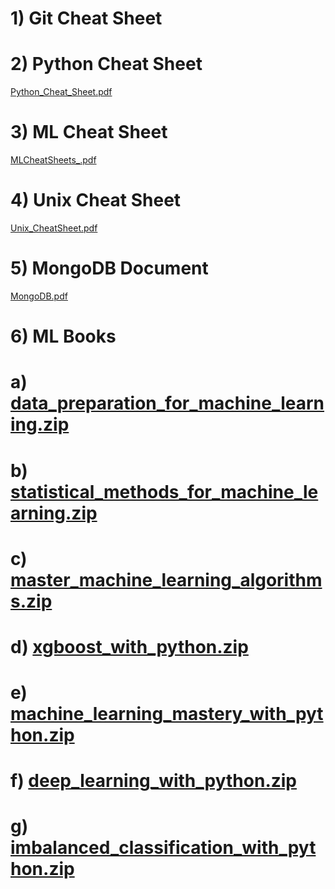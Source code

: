 # 1) Git Cheat Sheet

# 2) Python Cheat Sheet
[Python_Cheat_Sheet.pdf](uploads/af01dac568748777dce614622014a07c/Python_Cheat_Sheet.pdf)
# 3) ML Cheat Sheet
[MLCheatSheets_.pdf](uploads/0cb75e2b14cc40efd67dddbc7cd59e00/MLCheatSheets_.pdf)
# 4) Unix Cheat Sheet
[Unix_CheatSheet.pdf](uploads/ffca352670769bd6e1d59483d3aa7822/Unix_CheatSheet.pdf)
# 5) MongoDB Document
[MongoDB.pdf](uploads/7690d080373915e3cb3822fe26771d63/MongoDB.pdf)
# 6) ML Books
 # a) [data_preparation_for_machine_learning.zip](uploads/8ab2280777b1d74b1b4ba3611b7b458a/data_preparation_for_machine_learning.zip)
 # b) [statistical_methods_for_machine_learning.zip](uploads/f5eab1401988c7734c3d2443c849c3c7/statistical_methods_for_machine_learning.zip)
 # c) [master_machine_learning_algorithms.zip](uploads/75add6f3345db83ef2633f314dd2ba78/master_machine_learning_algorithms.zip)
 # d) [xgboost_with_python.zip](uploads/2ba1eade6f4723f0ed7084dcfb774e25/xgboost_with_python.zip)
 # e) [machine_learning_mastery_with_python.zip](uploads/74917bf384ba572f9cdc38dd2b33c57a/machine_learning_mastery_with_python.zip)
 # f) [deep_learning_with_python.zip](uploads/7a8d0b2e0665de81634a033a3d82246f/deep_learning_with_python.zip)
 # g) [imbalanced_classification_with_python.zip](uploads/f5b24812b0927add41f45280c89ad406/imbalanced_classification_with_python.zip)